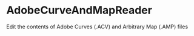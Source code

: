 AdobeCurveAndMapReader
======================

Edit the contents of Adobe Curves (.ACV) and Arbitrary Map (.AMP) files
